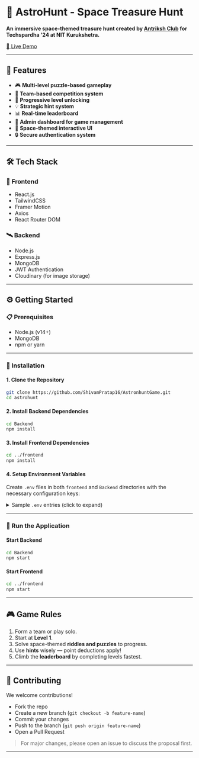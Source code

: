 # 🚀 AstroHunt - Space Treasure Hunt

**An immersive space-themed treasure hunt created by [Antriksh Club](https://www.linkedin.com/company/antrikshnitkkr/) for Techspardha '24 at NIT Kurukshetra.**

[🔗 Live Demo](https://frontend-antariksh.vercel.app/)

---

## 🌟 Features

- 🎮 **Multi-level puzzle-based gameplay**
- 🤝 **Team-based competition system**
- 🔐 **Progressive level unlocking**
- 💡 **Strategic hint system**
- 📊 **Real-time leaderboard**
- 👑 **Admin dashboard for game management**
- 🎨 **Space-themed interactive UI**
- 🔒 **Secure authentication system**

---

## 🛠️ Tech Stack

### 🚀 Frontend
- React.js
- TailwindCSS
- Framer Motion
- Axios
- React Router DOM

### 🛰️ Backend
- Node.js
- Express.js
- MongoDB
- JWT Authentication
- Cloudinary (for image storage)

---

## ⚙️ Getting Started

### 📋 Prerequisites

- Node.js (v14+)
- MongoDB
- npm or yarn

---

### 🧩 Installation

#### 1. Clone the Repository

```bash
git clone https://github.com/ShivamPratap16/AstronhuntGame.git
cd astrohunt
```

#### 2. Install Backend Dependencies

```bash
cd Backend
npm install
```

#### 3. Install Frontend Dependencies

```bash
cd ../frontend
npm install
```

#### 4. Setup Environment Variables

Create `.env` files in both `frontend` and `Backend` directories with the necessary configuration keys:

<details>
<summary>Sample <code>.env</code> entries (click to expand)</summary>

```env
# Backend (.env)
PORT=5000
MONGO_URI=your_mongodb_connection_string
JWT_SECRET=your_jwt_secret
CLOUDINARY_CLOUD_NAME=your_cloud_name
CLOUDINARY_API_KEY=your_api_key
CLOUDINARY_API_SECRET=your_api_secret

# Frontend (.env)
VITE_API_BASE_URL=http://localhost:5000
```

</details>

---

### 🚀 Run the Application

#### Start Backend

```bash
cd Backend
npm start
```

#### Start Frontend

```bash
cd ../frontend
npm start
```

---

## 🎮 Game Rules

1. Form a team or play solo.
2. Start at **Level 1**.
3. Solve space-themed **riddles and puzzles** to progress.
4. Use **hints** wisely — point deductions apply!
5. Climb the **leaderboard** by completing levels fastest.

---

## 👥 Contributing

We welcome contributions!

- Fork the repo
- Create a new branch (`git checkout -b feature-name`)
- Commit your changes
- Push to the branch (`git push origin feature-name`)
- Open a Pull Request

> For major changes, please open an issue to discuss the proposal first.

---



